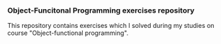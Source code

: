 ### Object-Funcitonal Programming exercises repository

This repository contains exercises which I solved during my studies on course "Object-functional programming".
